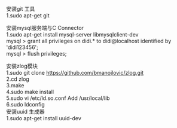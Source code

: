 安装git 工具 <br />
    1.sudo apt-get git <br />

安装mysql服务端与C Connector <br />
    1.sudo apt-get install mysql-server libmysqlclient-dev <br />
    mysql > grant all privileges on didi.\* to didi@localhost identified by 'didi123456'; <br />
    mysql > flush privileges; <br/>

安装zlog模块 <br />
    1.sudo git clone https://github.com/bmanojlovic/zlog.git <br />
    2.cd zlog <br />
    3.make  <br />
    4.sudo make install    <br />
    5.sudo vi /etc/ld.so.conf   Add  /usr/local/lib <br />
    6.sudo ldconfig <br />
安装uuid 生成器 <br />
    1.sudo apt-get install uuid-dev <br />

